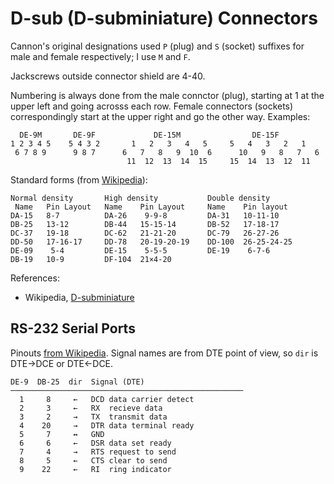 D-sub (D-subminiature) Connectors
=================================

Cannon's original designations used `P` (plug) and `S` (socket) suffixes
for male and female respectively; I use `M` and `F`.

Jackscrews outside connector shield are 4-40.

Numbering is always done from the male connctor (plug), starting at 1 at
the upper left and going acrosss each row. Female connectors (sockets)
correspondingly start at the upper right and go the other way. Examples:


      DE-9M       DE-9F             DE-15M                DE-15F
    1 2 3 4 5    5 4 3 2       1   2   3   4   5     5   4   3   2   1
     6 7 8 9      9 8 7      6   7   8   9  10  6      10   9   8   7   6
                              11  12  13  14  15     15  14  13  12  11

Standard forms (from [Wikipedia][wp dsub]):

    Normal density       High density           Double density
     Name   Pin Layout   Name    Pin Layout     Name    Pin layout
    DA-15   8-7          DA-26    9-9-8         DA-31   10-11-10
    DB-25   13-12        DB-44   15-15-14       DB-52   17-18-17
    DC-37   19-18        DC-62   21-21-20       DC-79   26-27-26
    DD-50   17-16-17     DD-78   20-19-20-19    DD-100  26-25-24-25
    DE-09    5-4         DE-15    5-5-5         DE-19    6-7-6
    DB-19   10-9         DF-104  21×4-20


References:
- Wikipedia, [D-subminiature][wp dsub]


RS-232 Serial Ports
-------------------

Pinouts [from Wikipedia][wp-serpin]. Signal names are from DTE point of
view, so `dir` is DTE→DCE or DTE←DCE.

    DE-9  DB-25  dir  Signal (DTE)
    ────────────────────────────────────────────────────
      1     8     ←   DCD data carrier detect
      2     3     ←   RX  recieve data
      3     2     →   TX  transmit data
      4    20     →   DTR data terminal ready
      5     7     ↔   GND
      6     6     ←   DSR data set ready
      7     4     →   RTS request to send
      8     5     ←   CTS clear to send
      9    22     ←   RI  ring indicator



<!-------------------------------------------------------------------->
[wp dsub]: https://en.wikipedia.org/wiki/D-subminiature
[wp-serpin]: https://en.wikipedia.org/wiki/Serial_port#Pinouts


